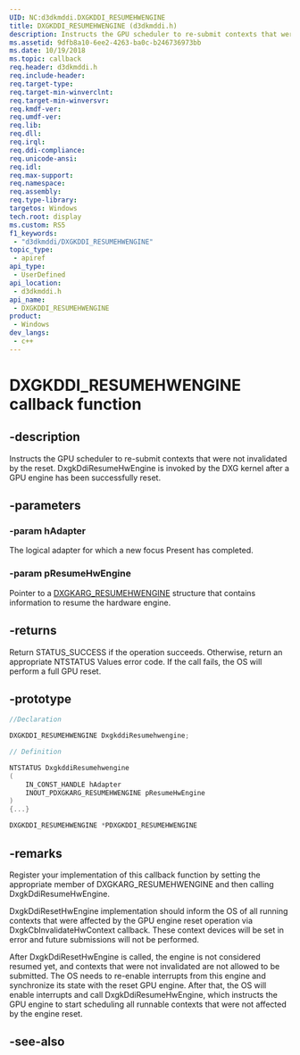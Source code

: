 ```yaml
---
UID: NC:d3dkmddi.DXGKDDI_RESUMEHWENGINE
title: DXGKDDI_RESUMEHWENGINE (d3dkmddi.h)
description: Instructs the GPU scheduler to re-submit contexts that were not invalidated by the reset.
ms.assetid: 9dfb8a10-6ee2-4263-ba0c-b246736973bb
ms.date: 10/19/2018
ms.topic: callback
req.header: d3dkmddi.h
req.include-header: 
req.target-type: 
req.target-min-winverclnt: 
req.target-min-winversvr: 
req.kmdf-ver: 
req.umdf-ver: 
req.lib: 
req.dll: 
req.irql: 
req.ddi-compliance: 
req.unicode-ansi: 
req.idl: 
req.max-support: 
req.namespace: 
req.assembly: 
req.type-library: 
targetos: Windows
tech.root: display
ms.custom: RS5
f1_keywords:
 - "d3dkmddi/DXGKDDI_RESUMEHWENGINE"
topic_type:
 - apiref
api_type:
 - UserDefined
api_location:
 - d3dkmddi.h
api_name:
 - DXGKDDI_RESUMEHWENGINE
product:
 - Windows
dev_langs:
 - c++
---
```


# DXGKDDI_RESUMEHWENGINE callback function

## -description

Instructs the GPU scheduler to re-submit contexts that were not invalidated by the reset. DxgkDdiResumeHwEngine is invoked by the DXG kernel after a GPU engine has been successfully reset.

## -parameters

### -param hAdapter

The logical adapter for which a new focus Present has completed.

### -param pResumeHwEngine

Pointer to a [DXGKARG_RESUMEHWENGINE](ns-d3dkmddi-_dxgkarg_resumehwengine.md) structure that contains information to resume the hardware engine.

## -returns

Return STATUS_SUCCESS if the operation succeeds. Otherwise, return an appropriate NTSTATUS Values error code. If the call fails, the OS will perform a full GPU reset.

## -prototype

```cpp
//Declaration

DXGKDDI_RESUMEHWENGINE DxgkddiResumehwengine;

// Definition

NTSTATUS DxgkddiResumehwengine
(
	IN_CONST_HANDLE hAdapter
	INOUT_PDXGKARG_RESUMEHWENGINE pResumeHwEngine
)
{...}

DXGKDDI_RESUMEHWENGINE *PDXGKDDI_RESUMEHWENGINE


```

## -remarks

Register your implementation of this callback function by setting the appropriate member of DXGKARG_RESUMEHWENGINE and then calling DxgkDdiResumeHwEngine.

DxgkDdiResetHwEngine implementation should inform the OS of all running contexts that were affected by the GPU engine reset operation via DxgkCbInvalidateHwContext callback. These context devices will be set in error and future submissions will not be performed.

After DxgkDdiResetHwEngine is called, the engine is not considered resumed yet, and contexts that were not invalidated are not allowed to be submitted. The OS needs to re-enable interrupts from this engine and synchronize its state with the reset GPU engine. After that, the OS will enable interrupts and call DxgkDdiResumeHwEngine, which instructs the GPU engine to start scheduling all runnable contexts that were not affected by the engine reset.

## -see-also

